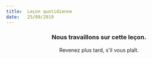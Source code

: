 ```yaml
---
title:  Leçon quotidienne
date:   25/09/2019
---
```


### <center>Nous travaillons sur cette leçon.</center>
<center>Revenez plus tard, s'il vous plaît.</center>
